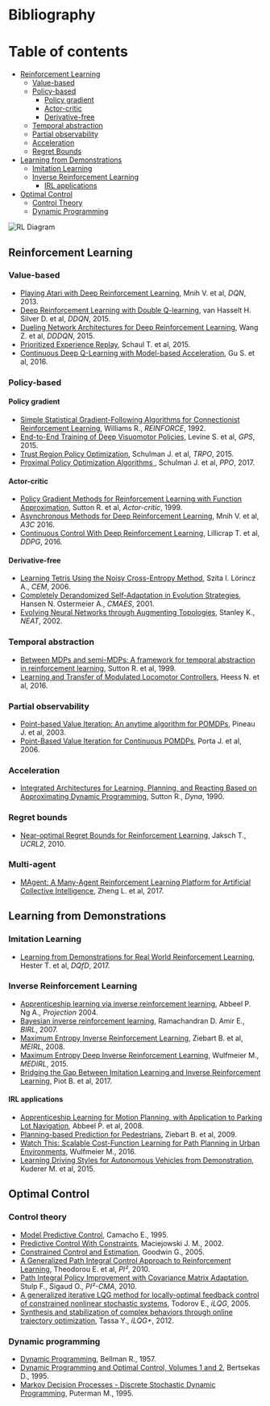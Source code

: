 # Bibliography

# Table of contents
* [Reinforcement Learning](#reinforcement-learning)
  * [Value-based](#value-based)
  * [Policy-based](#policy-based)
    * [Policy gradient](#policy-gradient)
    * [Actor-critic](#actor-critic)
    * [Derivative-free](#derivative-free)
  * [Temporal abstraction](#temporal-abstraction)
  * [Partial observability](#partial-observability)
  * [Acceleration](#acceleration)
  * [Regret Bounds](#regret-bounds)
* [Learning from Demonstrations](#learning-from-demonstrations)
  * [Imitation Learning](#imitation-learning)
  * [Inverse Reinforcement Learning](#inverse-reinforcement-learning)
    * [IRL applications](#irl-applications)
* [Optimal Control](#optimal-control)
  * [Control Theory](#control-theory)
  * [Dynamic Programming](#dynamic-programming)

![RL Diagram](https://rawgit.com/eleurent/phd-bibliography/master/reinforcement-learning.svg)

## Reinforcement Learning

### Value-based

* [Playing Atari with Deep Reinforcement Learning](https://www.cs.toronto.edu/~vmnih/docs/dqn.pdf), Mnih V. et al, *DQN*, 2013.
* [Deep Reinforcement Learning with Double Q-learning](https://arxiv.org/abs/1509.06461), van Hasselt H. Silver D. et al, *DDQN*, 2015.
* [Dueling Network Architectures for Deep Reinforcement Learning](https://arxiv.org/abs/1511.06581), Wang Z. et al, *DDDQN*, 2015.
* [Prioritized Experience Replay](https://arxiv.org/abs/1511.05952), Schaul T. et al, 2015.
* [Continuous Deep Q-Learning with Model-based Acceleration](https://arxiv.org/abs/1603.00748), Gu S. et al, 2016.

### Policy-based

#### Policy gradient

* [Simple Statistical Gradient-Following Algorithms for Connectionist Reinforcement Learning](http://www-anw.cs.umass.edu/~barto/courses/cs687/williams92simple.pdf), Williams R., *REINFORCE*, 1992.
* [End-to-End Training of Deep Visuomotor Policies](https://arxiv.org/abs/1504.00702), Levine S. et al, *GPS*, 2015.
* [Trust Region Policy Optimization](https://arxiv.org/abs/1502.05477), Schulman J. et al, *TRPO*, 2015.
* [Proximal Policy Optimization Algorithms ](https://arxiv.org/abs/1707.06347), Schulman J. et al, *PPO*, 2017.

#### Actor-critic

* [Policy Gradient Methods for Reinforcement Learning with Function Approximation](https://papers.nips.cc/paper/1713-policy-gradient-methods-for-reinforcement-learning-with-function-approximation.pdf), Sutton R. et al, *Actor-critic*, 1999.
* [Asynchronous Methods for Deep Reinforcement Learning](https://arxiv.org/abs/1602.01783), Mnih V. et al, *A3C* 2016.
* [Continuous Control With Deep Reinforcement Learning](https://arxiv.org/abs/1509.02971), Lillicrap T. et al, *DDPG*, 2016.

#### Derivative-free

* [Learning Tetris Using the Noisy Cross-Entropy Method](http://iew3.technion.ac.il/CE/files/papers/Learning%20Tetris%20Using%20the%20Noisy%20Cross-Entropy%20Method.pdf), Szita I. Lörincz A., *CEM*, 2006.
* [Completely Derandomized Self-Adaptation in Evolution Strategies](https://dl.acm.org/citation.cfm?id=1108843), Hansen N. Ostermeier A., *CMAES*, 2001.
* [Evolving Neural Networks through Augmenting Topologies](http://nn.cs.utexas.edu/downloads/papers/stanley.ec02.pdf), Stanley K., *NEAT*, 2002.

### Temporal abstraction

* [Between MDPs and semi-MDPs: A framework for temporal abstraction in reinforcement learning](http://www-anw.cs.umass.edu/~barto/courses/cs687/Sutton-Precup-Singh-AIJ99.pdf), Sutton R. et al, 1999.
* [Learning and Transfer of Modulated Locomotor Controllers](https://arxiv.org/abs/1610.05182), Heess N. et al, 2016.

### Partial observability

* [Point-based Value Iteration: An anytime algorithm for POMDPs](https://www.ri.cmu.edu/pub_files/pub4/pineau_joelle_2003_3/pineau_joelle_2003_3.pdf), Pineau J. et al, 2003.
* [Point-Based Value Iteration for Continuous POMDPs](http://www.jmlr.org/papers/volume7/porta06a/porta06a.pdf), Porta J. et al, 2006.

### Acceleration

* [Integrated Architectures for Learning, Planning, and Reacting Based on Approximating Dynamic Programming](http://citeseerx.ist.psu.edu/viewdoc/download?doi=10.1.1.84.6983&rep=rep1&type=pdf), Sutton R., *Dyna*, 1990.

### Regret bounds

* [Near-optimal Regret Bounds for Reinforcement Learning](http://www.jmlr.org/papers/volume11/jaksch10a/jaksch10a.pdf), Jaksch T., *UCRL2*, ‎2010.

### Multi-agent
* [ MAgent: A Many-Agent Reinforcement Learning Platform for Artificial Collective Intelligence](https://arxiv.org/abs/1712.00600), Zheng L. et al, 2017.


## Learning from Demonstrations

### Imitation Learning

* [Learning from Demonstrations for Real World Reinforcement Learning](https://pdfs.semanticscholar.org/a7fb/199f85943b3fb6b5f7e9f1680b2e2a445cce.pdf), Hester T. et al, *DQfD*, 2017.

### Inverse Reinforcement Learning

* [Apprenticeship learning via inverse reinforcement learning](http://ai.stanford.edu/~ang/papers/icml04-apprentice.pdf), Abbeel P. Ng A., *Projection* 2004.
* [Bayesian inverse reinforcement learning](https://www.aaai.org/Papers/IJCAI/2007/IJCAI07-416.pdf), Ramachandran D. Amir E., *BIRL*, 2007.
* [Maximum Entropy Inverse Reinforcement Learning](https://www.aaai.org/Papers/AAAI/2008/AAAI08-227.pdf), Ziebart B. et al, *MEIRL*, 2008.
* [Maximum Entropy Deep Inverse Reinforcement Learning](https://arxiv.org/abs/1507.04888), Wulfmeier M., *MEDIRL*, 2015.
* [Bridging the Gap Between Imitation Learning and Inverse Reinforcement Learning](http://ieeexplore.ieee.org/document/7464854/), Piot B. et al, 2017.

#### IRL applications

* [Apprenticeship Learning for Motion Planning, with Application to Parking Lot Navigation](http://ieeexplore.ieee.org/document/4651222/), Abbeel P. et al, 2008.
* [Planning-based Prediction for Pedestrians](http://ieeexplore.ieee.org/abstract/document/5354147/), Ziebart B. et al, 2009.
* [Watch This: Scalable Cost-Function Learning for Path Planning in Urban Environments](https://arxiv.org/abs/1607.02329), Wulfmeier M., 2016.
* [Learning Driving Styles for Autonomous Vehicles from Demonstration](http://ieeexplore.ieee.org/document/7139555/), Kuderer M. et al, 2015.

## Optimal Control

### Control theory

* [Model Predictive Control](http://een.iust.ac.ir/profs/Shamaghdari/MPC/Resources/), Camacho E., 1995.
* [Predictive Control With Constraints](https://books.google.fr/books/about/Predictive_Control.html?id=HV_Y58c7KiwC&redir_esc=y), Maciejowski J. M., 2002.
* [Constrained Control and Estimation](http://www.springer.com/gp/book/9781852335489),  Goodwin G., 2005.
* [A Generalized Path Integral Control Approach to Reinforcement Learning](http://www.jmlr.org/papers/volume11/theodorou10a/theodorou10a.pdf), Theodorou E. et al, *PI²*, 2010.
* [Path Integral Policy Improvement with Covariance Matrix Adaptation](https://arxiv.org/abs/1206.4621), Stulp F., Sigaud O., *PI²-CMA*, 2010.
* [A generalized iterative LQG method for locally-optimal feedback control of constrained nonlinear stochastic systems](http://maeresearch.ucsd.edu/skelton/publications/weiwei_ilqg_CDC43.pdf), Todorov E., *iLQG*, 2005.
* [Synthesis and stabilization of complex behaviors through online trajectory optimization](https://homes.cs.washington.edu/~todorov/papers/TassaIROS12.pdf), Tassa Y., *iLQG+*, 2012.

### Dynamic programming

* [Dynamic Programming](https://press.princeton.edu/titles/9234.html), Bellman R., 1957.
* [Dynamic Programming and Optimal Control, Volumes 1 and 2](http://web.mit.edu/dimitrib/www/dpchapter.html), Bertsekas D., 1995.
* [Markov Decision Processes - Discrete Stochastic Dynamic Programming](http://eu.wiley.com/WileyCDA/WileyTitle/productCd-1118625870.html), Puterman M., 1995.
